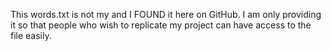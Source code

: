 This words.txt is not my and I FOUND it here on GitHub. I am only providing it so that people who wish to replicate my project can have access to the file easily.
